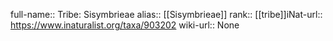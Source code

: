

full-name:: Tribe: Sisymbrieae
alias:: [[Sisymbrieae]]
rank:: [[tribe]]iNat-url:: https://www.inaturalist.org/taxa/903202
wiki-url:: None